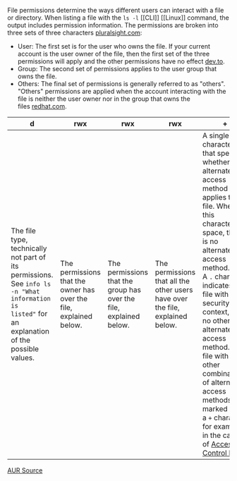 File permissions determine the ways different users can interact with a file or directory. When listing a file with the `ls -l` [[CLI]] [[Linux]] command, the output includes permission information. The permissions are broken into three sets of three characters [pluralsight.com](https://www.pluralsight.com/guides/linux-permissions):

- User: The first set is for the user who owns the file. If your current account is the user owner of the file, then the first set of the three permissions will apply and the other permissions have no effect [dev.to](https://dev.to/larymak/understanding-permissions-on-linux-1h2e).
- Group: The second set of permissions applies to the user group that owns the file.
- Others: The final set of permissions is generally referred to as "others". "Others" permissions are applied when the account interacting with the file is neither the user owner nor in the group that owns the files [redhat.com](https://www.redhat.com/sysadmin/linux-file-permissions-explained).

d | rwx| rwx | rwx | + | 
-- | -- | -- |-- | --
The file type, technically not part of its permissions. See `info ls -n "What information is listed"` for an explanation of the possible values. | The permissions that the owner has over the file, explained below. | The permissions that the group has over the file, explained below. | The permissions that all the other users have over the file, explained below. | A single character that specifies whether an alternate access method applies to the file. When this character is a space, there is no alternate access method. A `.` character indicates a file with a security context, but no other alternate access method. A file with any other combination of alternate access methods is marked with a `+` character, for example in the case of [Access Control Lists](https://wiki.archlinux.org/title/Access_Control_Lists "Access Control Lists").

[AUR Source](https://wiki.archlinux.org/title/File_permissions_and_attributes)
